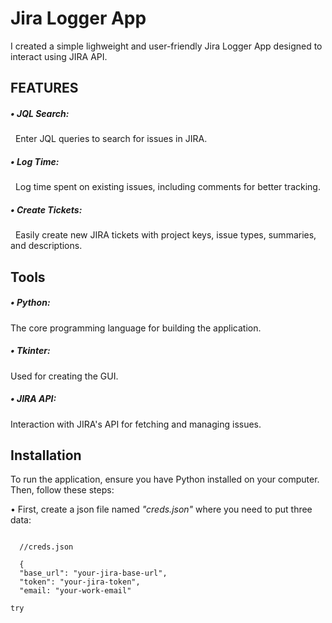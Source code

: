 <h1>Jira Logger App</h1>
I created a simple lighweight and user-friendly Jira Logger App designed to interact using JIRA API.
<br>
<h2>FEATURES</h2>
<h5>• JQL Search:</h5>&nbsp Enter JQL queries to search for issues in JIRA.
<h5>• Log Time:</h5>&nbsp Log time spent on existing issues, including comments for better tracking.
<h5>• Create Tickets:</h5>&nbsp Easily create new JIRA tickets with project keys, issue types, summaries, and descriptions.
<br>
<h2>Tools</h2>
<p><h5>• Python:</h5> The core programming language for building the application.</p>
<h5>• Tkinter:</h5> Used for creating the GUI.
<h5>• JIRA API:</h5> Interaction with JIRA's API for fetching and managing issues.
<br>
<h2>Installation</h2>
<p>To run the application, ensure you have Python installed on your computer. Then, follow these steps:</p>
• First, create a json file named <em>"creds.json"</em> where you need to put three data:
<pre><code id=code-block>
  //creds.json<br>
  {
  "base_url": "your-jira-base-url",
  "token": "your-jira-token",
  "email: "your-work-email"
</code></pre>


<pre><code id=code-block>try</code></pre>
